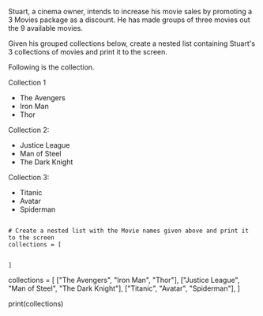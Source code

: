 Stuart, a cinema owner, intends to increase his movie sales by promoting a 3 Movies package as a discount. He has made groups of three movies out the 9 available movies.

Given his grouped collections below, create a nested list containing Stuart's 3 collections of movies and print it to the screen.

Following is the collection.


Collection 1

- The Avengers
- Iron Man
- Thor

<a/>

Collection 2:

- Justice League
- Man of Steel
- The Dark Knight

<a/>

Collection 3:

- Titanic
- Avatar
- Spiderman

<a/>

<Editor lang="python" type="exercise">
<code>
# Create a nested list with the Movie names given above and print it to the screen
collections = [

]
</code>

<solution>
collections = [
  ["The Avengers", "Iron Man", "Thor"],
  ["Justice League", "Man of Steel", "The Dark Knight"],
  ["Titanic", "Avatar", "Spiderman"],
]

print(collections)
</solution>
</Editor>